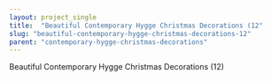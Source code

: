 ```yaml
---
layout: project_single
title:  "Beautiful Contemporary Hygge Christmas Decorations (12"
slug: "beautiful-contemporary-hygge-christmas-decorations-12"
parent: "contemporary-hygge-christmas-decorations"
---
```

Beautiful Contemporary Hygge Christmas Decorations (12)